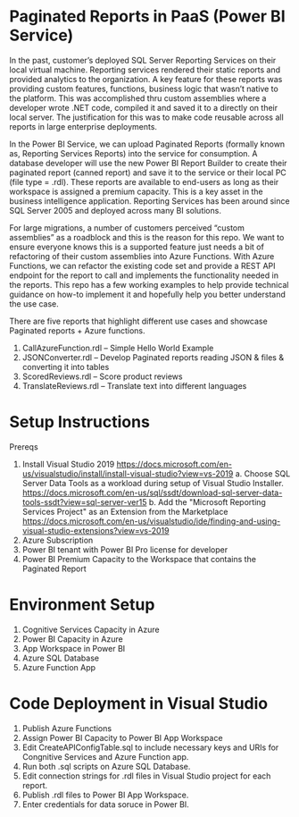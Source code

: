# Paginated Reports in PaaS (Power BI Service)

In the past, customer’s deployed SQL Server Reporting Services on their local virtual machine.  Reporting services rendered their static reports and provided analytics to the organization.  A key feature for these reports was providing custom features, functions, business logic that wasn’t native to the platform.  This was accomplished thru custom assemblies where a developer wrote .NET code, compiled it and saved it to a directly on their local server.  The justification for this was to make code reusable across all reports in large enterprise deployments.  

In the Power BI Service, we can upload Paginated Reports (formally known as, Reporting Services Reports) into the service for consumption.  A database developer will use the new Power BI Report Builder to create their paginated report (canned report) and save it to the service or their local PC (file type = .rdl).  These reports are available to end-users as long as their workspace is assigned a premium capacity.  This is a key asset in the business intelligence application.  Reporting Services has been around since SQL Server 2005 and deployed across many BI solutions.

For large migrations, a number of customers perceived “custom assemblies” as a roadblock and this is the reason for this repo.  We want to ensure everyone knows this is a supported feature just needs a bit of refactoring of their custom assemblies into Azure Functions.  With Azure Functions, we can refactor the existing code set and provide a REST API endpoint for the report to call and implements the functionality needed in the reports.  This repo has a few working examples to help provide technical guidance on how-to implement it and hopefully help you better understand the use case.

There are five reports that highlight different use cases and showcase Paginated reports + Azure functions.

1.	CallAzureFunction.rdl – Simple Hello World Example
2.	JSONConverter.rdl – Develop Paginated reports reading JSON & files & converting it into tables
3.	ScoredReviews.rdl – Score product reviews
4.	TranslateReviews.rdl – Translate text into different languages

# Setup Instructions
Prereqs
1. Install Visual Studio 2019 https://docs.microsoft.com/en-us/visualstudio/install/install-visual-studio?view=vs-2019
    a. Choose SQL Server Data Tools as a workload during setup of Visual Studio Installer.  https://docs.microsoft.com/en-us/sql/ssdt/download-sql-server-data-tools-ssdt?view=sql-server-ver15
    b. Add the "Microsoft Reporting Services Project" as an Extension from the Marketplace https://docs.microsoft.com/en-us/visualstudio/ide/finding-and-using-visual-studio-extensions?view=vs-2019 
2. Azure Subscription 
3. Power BI tenant with Power BI Pro license for developer
4. Power BI Premium Capacity to the Workspace that contains the Paginated Report

# Environment Setup
1. Cognitive Services Capacity in Azure
2. Power BI Capacity in Azure
3. App Workspace in Power BI
4. Azure SQL Database
5. Azure Function App

# Code Deployment in Visual Studio
1. Publish Azure Functions
2. Assign Power BI Capacity to Power BI App Workspace
3. Edit CreateAPIConfigTable.sql to include necessary keys and URIs for Congnitive Services and Azure Function app.
4. Run both .sql scripts on Azure SQL Database.
5. Edit connection strings for .rdl files in Visual Studio project for each report.
6. Publish .rdl files to Power BI App Workspace.
7. Enter credentials for data soruce in Power BI.

